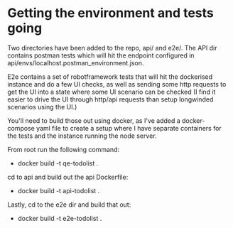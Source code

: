 # Getting the environment and tests going

Two directories have been added to the repo, api/ and e2e/. The API dir contains postman tests which will hit 
the endpoint configured in api/envs/localhost.postman_environment.json.

E2e contains a set of robotframework tests that will hit the dockerised instance and do a few UI checks, as well 
as sending some http requests to get the UI into a state where some UI scenario can be checked (I find it easier to 
drive the UI through http/api requests than setup longwinded scenarios using the UI.)

You'll need to build those out using docker, as I've added a docker-compose yaml file to create a setup where I have
separate containers for the tests and the instance running the node server.

From root run the following command:

  * docker build -t qe-todolist .
  
cd to api and build out the api Dockerfile:

  * docker build -t api-todolist .
  
Lastly, cd to the e2e dir and build that out:

  * docker build -t e2e-todolist .
  
